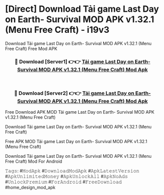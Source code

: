 # [Direct] Download Tải game Last Day on Earth- Survival MOD APK v1.32.1 (Menu Free Craft) - i19v3
Download Tải game Last Day on Earth- Survival MOD APK v1.32.1 (Menu Free Craft) Free Mod APK

<div align="center">
<h3>🔴 Download [Server1] 👉👉 <a href="https://apk-comot.site?title=Tải_game_Last_Day_on_Earth-_Survival_MOD_APK_v1.32.1_(Menu_Free_Craft)">Tải game Last Day on Earth- Survival MOD APK v1.32.1 (Menu Free Craft) Mod Apk</a></h3><br>

<h3>🔴 Download [Server2] 👉👉 <a href="https://apk-comot.site?title=Tải_game_Last_Day_on_Earth-_Survival_MOD_APK_v1.32.1_(Menu_Free_Craft)">Tải game Last Day on Earth- Survival MOD APK v1.32.1 (Menu Free Craft) Mod Apk</a></h3>
</div>


Free Download APK MOD Tải game Last Day on Earth- Survival MOD APK v1.32.1 (Menu Free Craft)

Download Tải game Last Day on Earth- Survival MOD APK v1.32.1 (Menu Free Craft) 

Free APK MOD Tải game Last Day on Earth- Survival MOD APK v1.32.1 (Menu Free Craft) 

Download Tải game Last Day on Earth- Survival MOD APK v1.32.1 (Menu Free Craft) Mod For Android

𝚃𝚊𝚐𝚜: #𝙼𝚘𝚍𝙰𝚙𝚔 #𝙳𝚘𝚠𝚗𝚕𝚘𝚊𝚍𝙼𝚘𝚍𝙰𝚙𝚔 #𝙰𝚙𝚔𝙻𝚊𝚝𝚎𝚜𝚝𝚅𝚎𝚛𝚜𝚒𝚘𝚗 #𝙰𝚙𝚔𝚄𝚗𝚕𝚒𝚖𝚒𝚝𝚎𝚍𝙼𝚘𝚗𝚎𝚢 #𝙰𝚙𝚔𝚄𝚗𝚕𝚘𝚌𝚔𝙰𝚕𝚕 #𝙰𝚙𝚔𝙽𝚘𝙰𝚍𝚜 #𝚄𝚗𝚕𝚘𝚌𝚔𝙿𝚛𝚎𝚖𝚒𝚞𝚖 #𝙵𝚘𝚛𝙰𝚗𝚍𝚛𝚘𝚒𝚍 #𝙵𝚛𝚎𝚎𝙳𝚘𝚠𝚗𝚕𝚘𝚊𝚍 #home_design_mod_apk